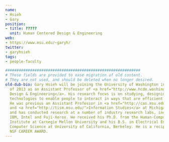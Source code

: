 ```yaml
---
name:
- Hsieh
- Gary
position:
- title: ?????
  unit: Human Centered Design & Engineering
web:
- https://www.msu.edu/~garyh/
twitter:
- garyhsieh
tags:
- people-faculty

############################################################
# These fields are provided to ease migration of old content.
# They are not used, and should be deleted when no longer desired.
old-dub-bio: Gary Hsieh will be joining the University of Washington in the Summer
  of 2013 as an Assistant Professor of <a href="http://www.hcde.washington.edu/">Human-Centered
  Design & Engineering</a>. His research focus is on studying, designing and developing
  technologies to enable people to interact in ways that are efficient and welfare-improving.
  He was previous an Assistant Professor in <a href="http://cas.msu.edu/departments/communication">Communication</a>
  and <a href="http://tism.msu.edu/">Information Studies</a> at Michigan State University
  and has conducted research at a number of industry research labs, including Microsoft,
  IBM, Intel and Fuji-Xerox. He received his Ph.D. from the Human-Computer Interaction
  Institute at Carnegie Mellon University and his B.S. in Electrical Engineering and
  Computer Science at University of California, Berkeley. He is a recipient of the
  NSF CAREER AWARD.
---
```

